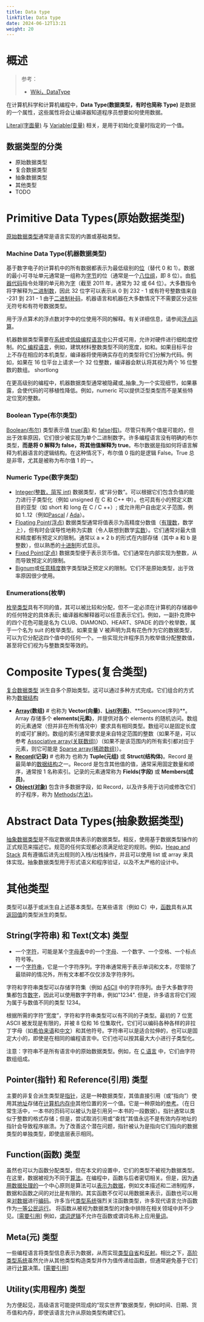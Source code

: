 ```yaml
---
title: Data type
linkTitle: Data type
date: 2024-06-12T13:21
weight: 20
---
```


# 概述

> 参考：
>
> - [Wiki，DataType](https://en.wikipedia.org/wiki/Data_type)

在计算机科学和计算机编程中，**Data Type(数据类型，有时也简称 Type)** 是数据的一个属性，这些属性将会让编译器知道程序员想要如何使用数据。

[Literal(字面量)](/docs/2.编程/计算机科学/Data%20type/Literal.md) 与 [Variable(变量)](/docs/2.编程/计算机科学/Variable.md) 相关，是用于初始化变量时指定的一个值。

## 数据类型的分类

- 原始数据类型
- 复合数据类型
- 抽象数据类型
- 其他类型
- TODO

# Primitive Data Types(原始数据类型)

[原始数据类型](https://en.wikipedia.org/wiki/Primitive_data_type)通常是语言实现的内置或基础类型。

### Machine Data Type(机器数据类型)

基于数字电子的计算机中的所有数据都表示为最低级别的[位](https://en.wikipedia.org/wiki/Bit)（替代 0 和 1）。数据的最小可寻址单元通常是一组称为[字节](https://en.wikipedia.org/wiki/Byte)的位（通常是一个[八位组](<https://en.wikipedia.org/wiki/Octet_(computing)>)，即 8 位）。由[机器代码](https://en.wikipedia.org/wiki/Machine_code)指令处理的单元称为[字](<https://en.wikipedia.org/wiki/Word_(data_type)>)（截至 2011 年，通常为 32 或 64 位）。大多数指令将字解释为[二进制数](https://en.wikipedia.org/wiki/Binary_number)，因此 32 位字可以表示从 0 到 232 - 1 或有符号整数值来自 -231 到 231 - 1 由于[二进制补码](https://en.wikipedia.org/wiki/Two%27s_complement)，机器语言和机器在大多数情况下不需要区分这些无符号和有符号数据类型。

用于浮点算术的浮点数对字中的位使用不同的解释。有关详细信息，请参阅[浮点运算](https://en.wikipedia.org/wiki/Floating-point_arithmetic)。

机器数据类型需要在[系统](https://en.wikipedia.org/wiki/Systems_programming)或[低级编程语言中](https://en.wikipedia.org/wiki/Low-level_programming_language)公开或可用，允许对硬件进行细粒度控制。的[C 编程语言](https://en.wikipedia.org/wiki/C_programming_language)，例如，建筑材料整数类型不同的宽度，如和。如果目标平台上不存在相应的本机类型，编译器将使用确实存在的类型将它们分解为代码。例如，如果在 16 位平台上请求一个 32 位整数，编译器会默认将其视为两个 16 位整数的数组。 shortlong

在更高级别的编程中，机器数据类型通常被隐藏或\_抽象\_为一个实现细节，如果暴露，会使代码的可移植性降低。例如，numeric 可以提供泛型类型而不是某些特定位宽的整数。

### Boolean Type(布尔类型)

[Boolean(布尔)](https://en.wikipedia.org/wiki/Boolean_type) 类型表示值 [true(真)](https://en.wikipedia.org/wiki/Logical_truth) 和 [false(假)](https://en.wikipedia.org/wiki/Logical_truth)。尽管只有两个值是可能的，但出于效率原因，它们很少被实现为单个二进制数字。许多编程语言没有明确的布尔类型，**而是将 0 解释为 false，将其他值解释为 true**。布尔数据是指如何将语言解释为机器语言的逻辑结构。在这种情况下，布尔值 0 指的是逻辑 False。True 总是非零，尤其是被称为布尔值 1 的一。

### Numeric Type(数字类型)

- [Integer(整数，简写 int)](<https://en.wikipedia.org/wiki/Integer_(computing)>) 数据类型，或“非分数”。可以根据它们包含负值的能力进行子类型化（例如 unsigned 在 C 和 C++ 中）。也可具有小的预定义数目的亚型（如 short 和 long 在 C / C ++）; 或允许用户自由定义子范围，例如 1..12（例如[Pascal](<https://en.wikipedia.org/wiki/Pascal_(programming_language)>) / [Ada](<https://en.wikipedia.org/wiki/Ada_(programming_language)>)）。
- [Floating Point(浮点)](https://en.wikipedia.org/wiki/Floating_point) 数据类型通常将值表示为高精度分数值（[有理数](https://en.wikipedia.org/wiki/Rational_numbers)，数学上），但有时会误导性地称为实数（令人联想到数学[实数](https://en.wikipedia.org/wiki/Real_numbers)）。它们通常对最大值和精度都有预定义的限制。通常以 a × 2 b 的形式在内部存储（其中 a 和 b 是整数），但以熟悉的[十进制](https://en.wikipedia.org/wiki/Decimal)形式显示。
- [Fixed Point(定点)](<https://en.wikipedia.org/wiki/Fixed_point_(computing)>) 数据类型便于表示货币值。它们通常在内部实现为整数，从而导致预定义的限制。
- [Bignum](https://en.wikipedia.org/wiki/Bignum)或[任意精度](https://en.wikipedia.org/wiki/Arbitrary_precision)数字类型缺乏预定义的限制。它们不是原始类型，出于效率原因很少使用。

### Enumerations(枚举)

[枚举类型](https://en.wikipedia.org/wiki/Enumerated_type)具有不同的值，其可以被比较和分配，但不一定必须在计算机的存储器中的任何特定的具体表示; 编译器和解释器可以任意表示它们。例如，一副扑克牌中的四个花色可能是名为 CLUB、DIAMOND、HEART、SPADE 的四个枚举数，属于一个名为 suit 的枚举类型。如果变量 V 被声明为具有花色作为它的数据类型，可以为它分配这四个值中的任何一个。一些实现允许程序员为枚举值分配整数值，甚至将它们视为与整数类型等效的。

# Composite Types(复合类型)

[复合数据类型](/docs/2.编程/计算机科学/Data%20Type/复合数据类型/复合数据类型.md) 派生自多个原始类型。这可以通过多种方式完成。它们组合的方式称为[数据结构](https://en.wikipedia.org/wiki/Data_structure)

- **[Array](/docs/2.编程/计算机科学/Data%20Type/复合数据类型/Array.md)(数组)** # 也称为 **Vector(向量)**、[**List(列表)**](https://en.wikipedia.org/wiki/List_(abstract_data_type))、**Sequence(序列)**。Array 存储多个 **elements(元素)**，并提供对各个 elements 的随机访问。数组的元素通常（但并非在所有情况中）要求具有相同类型。数组可以是固定长度的或可扩展的。数组的索引通常要求是来自特定范围的整数（如果不是，可以参考 [Associative array(关联数组)](https://en.wikipedia.org/wiki/Associative_array)）（如果不是该范围内的所有索引都对应于元素，则它可能是 [Sparse array(稀疏数组)](https://en.wikipedia.org/wiki/Sparse_array)）。
- **[Record](https://en.wikipedia.org/wiki/Record_(computer_science))(记录)**  # 也称为 也称为 **Tuple(元组)** 或 **Struct(结构体)**。Record 是最简单的[数据结构](https://en.wikipedia.org/wiki/Data_structure)之一。Record 是包含其他值的值，通常采用固定数量和顺序，通常按 1 名称索引。记录的元素通常称为 **Fields(字段)** 或 **Members(成员)**。
- **[Object(对象)](https://en.wikipedia.org/wiki/Object_(computer_science))** 包含许多数据字段，如 Record，以及许多用于访问或修改它们的子程序，称为 [Methods(方法)](<https://en.wikipedia.org/wiki/Method_(computer_programming)>)。

# Abstract Data Types(抽象数据类型)

[抽象数据类型](/docs/2.编程/计算机科学/Data%20Type/抽象数据类型/抽象数据类型.md)是不指定数据具体表示的数据类型。相反，使用基于数据类型操作的正式规范来描述它。规范的任何实现都必须满足给定的规则。例如，[Heap and Stack](/docs/2.编程/计算机科学/Heap%20and%20Stack.md) 具有遵循后进先出规则的入栈/出栈操作，并且可以使用 list 或 array 来具体实现。抽象数据类型用于形式语义和程序验证，以及不太严格的设计中。

# 其他类型

类型可以基于或派生自上述基本类型。在某些语言（例如 C）中，[函数](<https://en.wikipedia.org/wiki/Function_(computer_science)>)具有从其[返回值](https://en.wikipedia.org/wiki/Return_value)的类型派生的类型。

## String(字符串) 和 Text(文本) 类型

- 一个[字符](<https://en.wikipedia.org/wiki/Character_(computing)>)，可能是某个[字母表](https://en.wikipedia.org/wiki/Alphabet)中的一个[字母](https://en.wikipedia.org/wiki/Alphabet)、一个数字、一个空格、一个标点符号等。
- 一个[字符串](<https://en.wikipedia.org/wiki/String_(computer_science)>)，它是一个字符序列。字符串通常用于表示单词和文本，尽管除了最琐碎的情况外，所有文本都不仅仅涉及字符序列。

字符和字符串类型可以存储字符集（例如 [ASCII](https://en.wikipedia.org/wiki/ASCII) 中的字符序列。由于大多数字符集都包含[数字](https://en.wikipedia.org/wiki/Numerical_digit)，因此可以使用数字字符串，例如"1234". 但是，许多语言将它们视为属于与数值不同的类型 1234。

根据所需的字符“宽度”，字符和字符串类型可以有不同的子类型。最初的 7 位宽 ASCII 被发现是有限的，并被 8 位和 16 位集取代，它们可以编码各种各样的非拉丁字母（如[希伯来语](https://en.wikipedia.org/wiki/Hebrew)和[中文](https://en.wikipedia.org/wiki/Chinese_language)）和其他符号。字符串可以是适合拉伸的，也可以是固定大小的，即使是在相同的编程语言中。它们也可以按其最大大小进行子类型化。

注意：字符串不是所有语言中的原始数据类型。例如，在 [C 语言](<https://en.wikipedia.org/wiki/C_(programming_language)>) 中，它们由字符数组组成。

## Pointer(指针) 和 Reference(引用) 类型

主要的非复合派生类型是[指针](<https://en.wikipedia.org/wiki/Pointer_(computer_programming)>)，这是一种数据类型，其值直接引用（或“指向”）使用其[地址](https://en.wikipedia.org/wiki/Memory_address)存储在[计算机内存中](https://en.wikipedia.org/wiki/Computer_memory)其他位置的另一个值。它是一种原始的[参考](<https://en.wikipedia.org/wiki/Reference_(computer_science)>)。（在日常生活中，一本书的页码可以被认为是引用另一本书的一段数据）。指针通常以类似于整数的格式存储；但是，尝试取消引用或“查找”其值永远不是有效内存地址的指针会导致程序崩溃。为了改善这个潜在问题，指针被认为是指向它们指向的数据类型的单独类型，即使底层表示相同。

## Function(函数) 类型

虽然也可以为函数分配类型，但在本文的设置中，它们的类型不被视为数据类型。在这里，数据被视为不同于[算法](https://en.wikipedia.org/wiki/Algorithm)。在编程中，函数与后者密切相关。但是，因为[通用数据处理的](https://en.wikipedia.org/wiki/Universal_Turing_machine)一个中心原则是算法可以[表示为数据](https://en.wikipedia.org/wiki/G%C3%B6del_numbering#Generalizations)，例如文本描述和二进制程序，数据和函数之间的对比是有限的。其实函数不仅可以用数据来表示，函数也可以用来[对数据](https://en.wikipedia.org/wiki/Lambda_calculus#Encoding_datatypes)进行[编码](https://en.wikipedia.org/wiki/Lambda_calculus#Encoding_datatypes)。许多当代[类型系统](https://en.wikipedia.org/wiki/Type_systems)强烈关注函数类型，许多现代语言允许函数作为[一等公民运行](https://en.wikipedia.org/wiki/First-class_citizen)。
将函数从被视为数据类型的对象中排除在相关领域中并不少见。\[[需要引用](https://en.wikipedia.org/wiki/Wikipedia:Citation_needed)] 例如，[谓词逻辑](https://en.wikipedia.org/wiki/Predicate_logic)不允许在函数或谓词名称上应用[量词](<https://en.wikipedia.org/wiki/Quantifier_(logic)>)。

## Meta(元) 类型

一些编程语言将类型信息表示为数据，从而实现[类型自省](https://en.wikipedia.org/wiki/Type_introspection)和[反射](<https://en.wikipedia.org/wiki/Reflection_(computer_programming)>)。相比之下，[高阶](https://en.wikipedia.org/wiki/Type_constructor) [类型系统](https://en.wikipedia.org/wiki/Type_systems)虽然允许从其他类型构造类型并作为值传递给函数，但通常避免基于它们进行[计算](https://en.wikipedia.org/wiki/Computational)决策。\[[需要引用](https://en.wikipedia.org/wiki/Wikipedia:Citation_needed)]

## Utility(实用程序) 类型

为方便起见，高级语言可能提供现成的“现实世界”数据类型，例如时间、日期、货币值和内存，即使该语言允许从原始类型构建它们。
